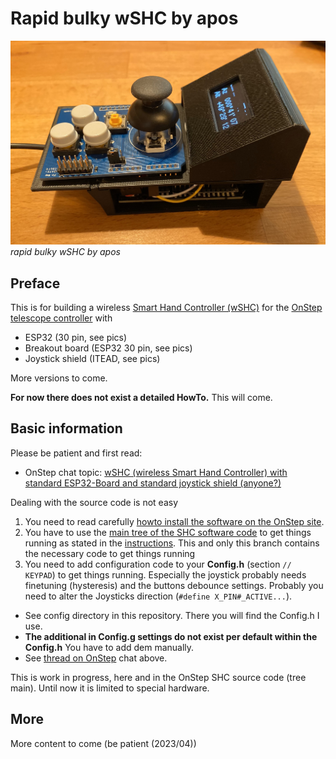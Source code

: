 # Rapid bulky wSHC by apos

![rapid bulky wSHC](pics/ESP32-30pin-BO1-Rapid_Bulky_wSHC_V13_01.jpg)*rapid bulky wSHC by apos*

## Preface
This is for building a wireless [Smart Hand Controller (wSHC)](https://onstep.groups.io/g/main/wiki/7152) for the [OnStep telescope controller](https://onstep.groups.io/g/main/wiki/Home) with

- ESP32 (30 pin, see pics)
- Breakout board (ESP32 30 pin, see pics)
- Joystick shield (ITEAD, see pics)

More versions to come.

**For now there does not exist a detailed HowTo.** This will come. 

## Basic information

Please be patient and first read:

- OnStep chat topic: [wSHC (wireless Smart Hand Controller) with standard ESP32-Board and standard joystick shield (anyone?)](https://onstep.groups.io/g/main/message/51440)

Dealing with the source code is not easy 

1. You need to read carefully [howto install the software on the OnStep site](https://onstep.groups.io/g/main/wiki/7152).
2. You have to use the [main tree of the SHC software code](https://github.com/hjd1964/SmartHandController/tree/main) to get things running as stated in the [instructions](https://onstep.groups.io/g/main/wiki/7152). This and only this branch contains the necessary code to get things running 
3. You need to add configuration code to your **Config.h** (section `// KEYPAD`) to get things running. Especially the joystick probably needs finetuning (hysteresis) and the buttons debounce settings. Probably you need to alter the Joysticks direction (`#define X_PIN#_ACTIVE...`).
- See config directory in this repository. There you will find the Config.h I use.
- **The additional in Config.g settings do not exist per default within the Config.h** You have to add dem manually. 
- See [thread on OnStep](https://onstep.groups.io/g/main/message/51440) chat above.

This is work in progress, here and in the OnStep SHC source code (tree main). Until now it is limited to special hardware.


## More 
More content to come (be patient (2023/04))
